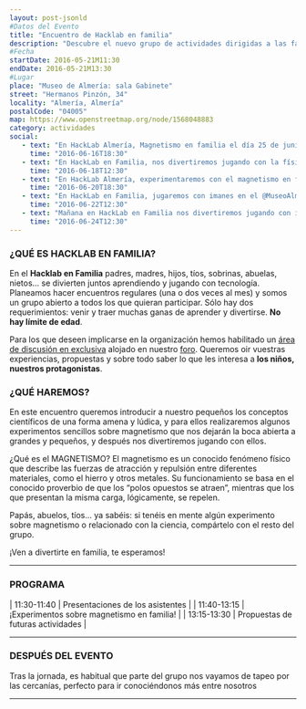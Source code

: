 ```yaml
---
layout: post-jsonld
#Datos del Evento
title: "Encuentro de Hacklab en familia"
description: "Descubre el nuevo grupo de actividades dirigidas a las familias creado en HackLab Almería"
#Fecha
startDate: 2016-05-21M11:30
endDate: 2016-05-21M13:30
#Lugar
place: "Museo de Almería: sala Gabinete"
street: "Hermanos Pinzón, 34"
locality: "Almería, Almería"
postalCode: "04005"
map: https://www.openstreetmap.org/node/1568048883
category: actividades
social:
   - text: "En HackLab Almería, Magnetismo en familia el día 25 de junio en el @MuseoAlmeria"
     time: "2016-06-16T18:30"
   - text: "En HackLab en Familia, nos divertiremos jugando con la física el 25 de junio"
     time: "2016-06-18T12:30"
   - text: "En HackLab Almería, experimentaremos con el magnetismo en familia en el @MuseoAlmeria"
     time: "2016-06-20T18:30"
   - text: "En HackLab en Familia, jugaremos con imanes en el @MuseoAlmeria "
     time: "2016-06-22T12:30"
   - text: "Mañana en HackLab en Familia nos divertiremos jugando con imanes"
     time: "2016-06-24T12:30"
---
```


### ¿QUÉ ES HACKLAB EN FAMILIA?

En el __Hacklab en Familia__ padres, madres, hijos, tíos, sobrinas, abuelas, nietos...  se divierten juntos aprendiendo y jugando con tecnología. Planeamos hacer encuentros regulares (una o dos veces al mes) y
somos un grupo abierto a todos los que quieran participar. Sólo hay dos requerimientos: venir y traer muchas ganas de aprender y divertirse. __No hay límite de edad__.

Para los que deseen implicarse en la organización hemos habilitado un [área de discusión en exclusiva](http://foro.hacklabalmeria.net/c/EnFamilia) alojado en nuestro [foro](http://foro.hacklabalmeria.net/). 
Queremos oir vuestras experiencias, propuestas y sobre todo saber lo que les interesa a __los niños, nuestros protagonistas__.


### ¿QUÉ HAREMOS?

En este encuentro queremos introducir a nuestro pequeños los conceptos científicos de una forma amena y lúdica, y para ellos realizaremos algunos experimentos sencillos sobre magnetismo que nos dejarán la boca abierta a grandes y pequeños, y después nos divertiremos jugando con ellos.

¿Qué es el MAGNETISMO? El magnetismo es un conocido fenómeno físico que describe las fuerzas de atracción y repulsión entre diferentes materiales, como el hierro y otros metales. Su funcionamiento se basa en el conocido proverbio de que los “polos opuestos se atraen”, mientras que los que presentan la misma carga, lógicamente, se repelen.

Papás, abuelos, tíos... ya sabéis: si tenéis en mente algún experimento sobre magnetismo o relacionado con la ciencia, compártelo con el resto del grupo.

¡Ven a divertirte en familia, te esperamos!

---

### PROGRAMA

| 11:30-11:40   | Presentaciones de los asistentes |
| 11:40-13:15   | ¡Experimentos sobre magnetismo en familia! |
| 13:15-13:30   | Propuestas de futuras actividades |

---

### DESPUÉS DEL EVENTO

Tras la jornada, es habitual que parte del grupo nos vayamos de tapeo por las cercanías, perfecto para ir conociéndonos más entre nosotros

---
